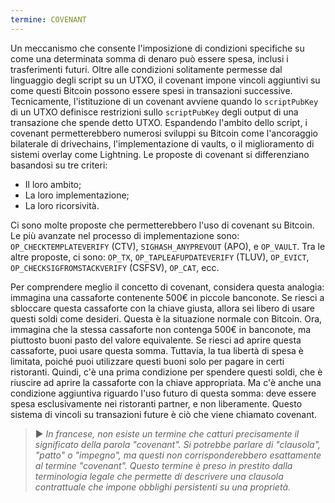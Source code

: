 ```yaml
---
termine: COVENANT
---
```


Un meccanismo che consente l'imposizione di condizioni specifiche su come una determinata somma di denaro può essere spesa, inclusi i trasferimenti futuri. Oltre alle condizioni solitamente permesse dal linguaggio degli script su un UTXO, il covenant impone vincoli aggiuntivi su come questi Bitcoin possono essere spesi in transazioni successive. Tecnicamente, l'istituzione di un covenant avviene quando lo `scriptPubKey` di un UTXO definisce restrizioni sullo `scriptPubKey` degli output di una transazione che spende detto UTXO. Espandendo l'ambito dello script, i covenant permetterebbero numerosi sviluppi su Bitcoin come l'ancoraggio bilaterale di drivechains, l'implementazione di vaults, o il miglioramento di sistemi overlay come Lightning. Le proposte di covenant si differenziano basandosi su tre criteri:
* Il loro ambito;
* La loro implementazione;
* La loro ricorsività.

Ci sono molte proposte che permetterebbero l'uso di covenant su Bitcoin. Le più avanzate nel processo di implementazione sono: `OP_CHECKTEMPLATEVERIFY` (CTV), `SIGHASH_ANYPREVOUT` (APO), e `OP_VAULT`. Tra le altre proposte, ci sono: `OP_TX`, `OP_TAPLEAFUPDATEVERIFY` (TLUV), `OP_EVICT`, `OP_CHECKSIGFROMSTACKVERIFY` (CSFSV), `OP_CAT`, ecc.

Per comprendere meglio il concetto di covenant, considera questa analogia: immagina una cassaforte contenente 500€ in piccole banconote. Se riesci a sbloccare questa cassaforte con la chiave giusta, allora sei libero di usare questi soldi come desideri. Questa è la situazione normale con Bitcoin. Ora, immagina che la stessa cassaforte non contenga 500€ in banconote, ma piuttosto buoni pasto del valore equivalente. Se riesci ad aprire questa cassaforte, puoi usare questa somma. Tuttavia, la tua libertà di spesa è limitata, poiché puoi utilizzare questi buoni solo per pagare in certi ristoranti. Quindi, c'è una prima condizione per spendere questi soldi, che è riuscire ad aprire la cassaforte con la chiave appropriata. Ma c'è anche una condizione aggiuntiva riguardo l'uso futuro di questa somma: deve essere spesa esclusivamente nei ristoranti partner, e non liberamente. Questo sistema di vincoli su transazioni future è ciò che viene chiamato covenant.

> ► *In francese, non esiste un termine che catturi precisamente il significato della parola "covenant". Si potrebbe parlare di "clausola", "patto" o "impegno", ma questi non corrisponderebbero esattamente al termine "covenant". Questo termine è preso in prestito dalla terminologia legale che permette di descrivere una clausola contrattuale che impone obblighi persistenti su una proprietà.*